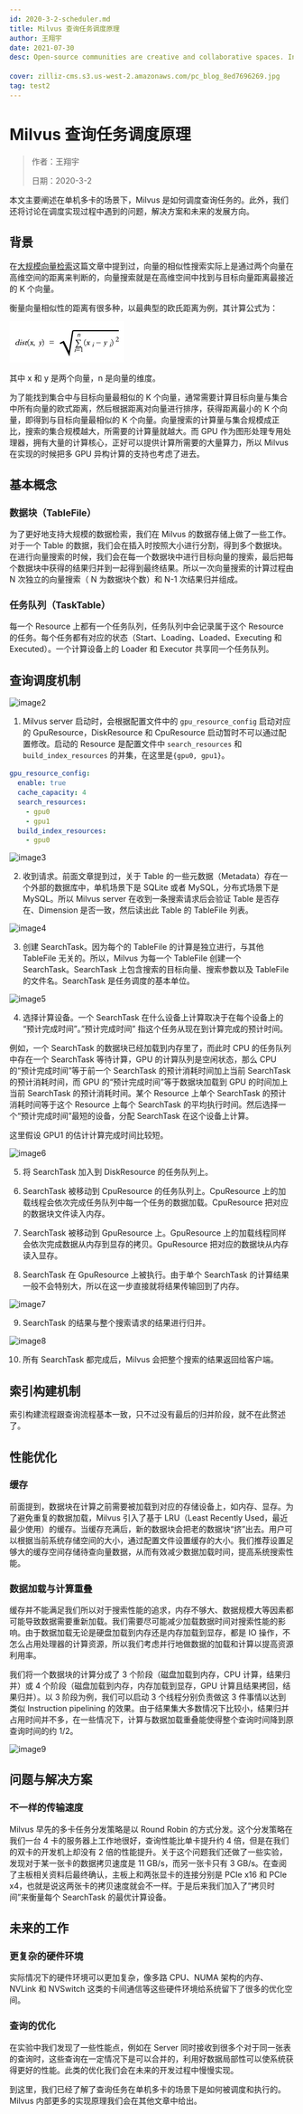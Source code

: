 ```yaml
---
id: 2020-3-2-scheduler.md
title: Milvus 查询任务调度原理
author: 王翔宇
date: 2021-07-30
desc: Open-source communities are creative and collaborative spaces. In that vein, the Milvus

cover: zilliz-cms.s3.us-west-2.amazonaws.com/pc_blog_8ed7696269.jpg
tag: test2
---
```


# Milvus 查询任务调度原理

> 作者：王翔宇
>
> 日期：2020-3-2

本文主要阐述在单机多卡的场景下，Milvus 是如何调度查询任务的。此外，我们还将讨论在调度实现过程中遇到的问题，解决方案和未来的发展方向。

## 背景

在[大规模向量检索](2019-11-07-massive-vector-search.md)这篇文章中提到过，向量的相似性搜索实际上是通过两个向量在高维空间的距离来判断的，向量搜索就是在高维空间中找到与目标向量距离最接近的 K 个向量。

衡量向量相似性的距离有很多种，以最典型的欧氏距离为例，其计算公式为：

![image1](../assets/scheduler/scheduler_01.png)

其中 x 和 y 是两个向量，n 是向量的维度。

为了能找到集合中与目标向量最相似的 K 个向量，通常需要计算目标向量与集合中所有向量的欧式距离，然后根据距离对向量进行排序，获得距离最小的 K 个向量，即得到与目标向量最相似的 K 个向量。向量搜索的计算量与集合规模成正比，搜索的集合规模越大，所需要的计算量就越大。而 GPU 作为图形处理专用处理器，拥有大量的计算核心，正好可以提供计算所需要的大量算力，所以 Milvus 在实现的时候把多 GPU 异构计算的支持也考虑了进去。

## 基本概念

### 数据块（TableFile）

为了更好地支持大规模的数据检索，我们在 Milvus 的数据存储上做了一些工作。对于一个 Table 的数据，我们会在插入时按照大小进行分割，得到多个数据块。在进行向量搜索的时候，我们会在每一个数据块中进行目标向量的搜索，最后把每个数据块中获得的结果归并到一起得到最终结果。所以一次向量搜索的计算过程由 N 次独立的向量搜索（ N 为数据块个数）和 N-1 次结果归并组成。

### 任务队列（TaskTable）

每一个 Resource 上都有一个任务队列，任务队列中会记录属于这个 Resource 的任务。每个任务都有对应的状态（Start、Loading、Loaded、Executing 和 Executed）。一个计算设备上的 Loader 和 Executor 共享同一个任务队列。

## 查询调度机制

![image2](../assets/scheduler/scheduler_02.png)

1. Milvus server 启动时，会根据配置文件中的 `gpu_resource_config` 启动对应的 GpuResource，DiskResource 和 CpuResource 启动暂时不可以通过配置修改。启动的 Resource 是配置文件中 `search_resources` 和 `build_index_resources` 的并集，在这里是`{gpu0, gpu1}`。

```yaml
gpu_resource_config:
  enable: true
  cache_capacity: 4
  search_resources:
    - gpu0
    - gpu1
  build_index_resources:
    - gpu0
```

![image3](../assets/scheduler/scheduler_03.png)

2. 收到请求。前面文章提到过，关于 Table 的一些元数据（Metadata）存在一个外部的数据库中，单机场景下是 SQLite 或者 MySQL，分布式场景下是 MySQL。所以 Milvus server 在收到一条搜索请求后会验证 Table 是否存在、Dimension 是否一致，然后读出此 Table 的 TableFile 列表。

![image4](../assets/scheduler/scheduler_04.png)

3. 创建 SearchTask。因为每个的 TableFile 的计算是独立进行，与其他 TableFile 无关的。所以，Milvus 为每一个 TableFile 创建一个 SearchTask。SearchTask 上包含搜索的目标向量、搜索参数以及 TableFile 的文件名。SearchTask 是任务调度的基本单位。

![image5](../assets/scheduler/scheduler_05.png)

4. 选择计算设备。一个 SearchTask 在什么设备上计算取决于在每个设备上的 “预计完成时间”。”预计完成时间” 指这个任务从现在到计算完成的预计时间。

例如，一个 SearchTask 的数据块已经加载到内存里了，而此时 CPU 的任务队列中存在一个 SearchTask 等待计算，GPU 的计算队列是空闲状态，那么 CPU 的“预计完成时间”等于前一个 SearchTask 的预计消耗时间加上当前 SearchTask 的预计消耗时间，而 GPU 的“预计完成时间”等于数据块加载到 GPU 的时间加上当前 SearchTask 的预计消耗时间。某个 Resource 上单个 SearchTask 的预计消耗时间等于这个 Resource 上每个 SearchTask 的平均执行时间。然后选择一个“预计完成时间”最短的设备，分配 SearchTask 在这个设备上计算。

这里假设 GPU1 的估计计算完成时间比较短。

![image6](../assets/scheduler/scheduler_06.png)

5. 将 SearchTask 加入到 DiskResource 的任务队列上。

6. SearchTask 被移动到 CpuResource 的任务队列上。CpuResource 上的加载线程会依次完成任务队列中每一个任务的数据加载。CpuResource 把对应的数据块文件读入内存。

7. SearchTask 被移动到 GpuResource 上。GpuResource 上的加载线程同样会依次完成数据从内存到显存的拷贝。GpuResource 把对应的数据块从内存读入显存。

8. SearchTask 在 GpuResource 上被执行。由于单个 SearchTask 的计算结果一般不会特别大，所以在这一步直接就将结果传输回到了内存。

![image7](../assets/scheduler/scheduler_07.png)

9. SearchTask 的结果与整个搜索请求的结果进行归并。

![image8](../assets/scheduler/scheduler_08.png)

10. 所有 SearchTask 都完成后，Milvus 会把整个搜索的结果返回给客户端。

## 索引构建机制

索引构建流程跟查询流程基本一致，只不过没有最后的归并阶段，就不在此赘述了。

## 性能优化

### 缓存

前面提到，数据块在计算之前需要被加载到对应的存储设备上，如内存、显存。为了避免重复的数据加载，Milvus 引入了基于 LRU（Least Recently Used，最近最少使用）的缓存。当缓存充满后，新的数据块会把老的数据块“挤”出去。用户可以根据当前系统存储空间的大小，通过配置文件设置缓存的大小。我们推荐设置足够大的缓存空间存储待查向量数据，从而有效减少数据加载时间，提高系统搜索性能。

### 数据加载与计算重叠

缓存并不能满足我们所以对于搜索性能的追求，内存不够大、数据规模大等因素都可能导致数据需要重新加载。我们需要尽可能减少加载数据时间对搜索性能的影响。由于数据加载无论是硬盘加载到内存还是内存加载到显存，都是 IO 操作，不怎么占用处理器的计算资源，所以我们考虑并行地做数据的加载和计算以提高资源利用率。

我们将一个数据块的计算分成了 3 个阶段（磁盘加载到内存，CPU 计算，结果归并）或 4 个阶段（磁盘加载到内存，内存加载到显存，GPU 计算且结果拷回，结果归并）。以 3 阶段为例，我们可以启动 3 个线程分别负责做这 3 件事情以达到类似 Instruction pipelining 的效果。由于结果集大多数情况下比较小，结果归并占用时间并不多，在一些情况下，计算与数据加载重叠能使得整个查询时间降到原查询时间的约 1/2。

![image9](../assets/scheduler/scheduler_09.png)

## 问题与解决方案

### 不一样的传输速度

Milvus 早先的多卡任务分发策略是以 Round Robin 的方式分发。这个分发策略在我们一台 4 卡的服务器上工作地很好，查询性能比单卡提升约 4 倍，但是在我们的双卡的开发机上却没有 2 倍的性能提升。关于这个问题我们还做了一些实验，发现对于某一张卡的数据拷贝速度是 11 GB/s，而另一张卡只有 3 GB/s。在查阅了主板相关资料后最终确认，主板上和两张显卡的连接分别是 PCIe x16 和 PCIe x4，也就是说这两张卡的拷贝速度就会不一样。于是后来我们加入了”拷贝时间”来衡量每个 SearchTask 的最优计算设备。

## 未来的工作

### 更复杂的硬件环境

实际情况下的硬件环境可以更加复杂，像多路 CPU、NUMA 架构的内存、NVLink 和 NVSwitch 这类的卡间通信等这些硬件环境给系统留下了很多的优化空间。

### 查询的优化

在实验中我们发现了一些性能点，例如在 Server 同时接收到很多个对于同一张表的查询时，这些查询在一定情况下是可以合并的，利用好数据局部性可以使系统获得更好的性能。此类的优化我们会在未来的开发过程中慢慢实现。

到这里，我们已经了解了查询任务在单机多卡的场景下是如何被调度和执行的。Milvus 内部更多的实现原理我们会在其他文章中给出。
